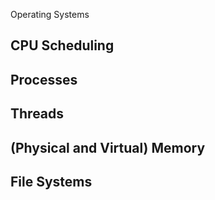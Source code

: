 Operating Systems

## CPU Scheduling

## Processes

## Threads

## (Physical and Virtual) Memory

## File Systems
